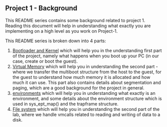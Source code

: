 ## Project 1 - Background

This README series contains some background related to project 1. Reading this document will help in understanding what exactly you are implementing on a high level as you work on Project-1.

This README series is broken down into 4 parts:
1. [Bootloader and Kernel](https://github.com/vijay03/cs378-f19/bootloader.md) which will help you in the understanding first part of the project, namely what happens when you boot up your PC (in our case, create or boot the guest).
2. [Virtual Memory](https://github.com/vijay03/cs378-f19/virtual_memory.md) which will help you in understanding the second part - where we transfer the multiboot structure from the host to the guest, for the guest to understand how much memory it is allocated and how much it can use. This part also contains details about segmentation and paging, which are a good background for the project in general.
3. [environments](https://github.com/vijay03/cs378-f19/environments.md) which will help you in understanding what exactly is an environment, and some details about the environment structure which is used in sys_ept_map() and the trapframe structure.
4. [File system](https://github.com/vijay03/cs378-f19/file_system.md) which will help you in understanding the second part of the lab, where we handle vmcalls related to reading and writing of data to a disk.

